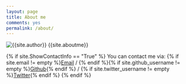 ```yaml
---
layout: page
title: About me
comments: yes
permalink: /about/
---
```


<img title="{{site.author}}" src="{{site.aboutme_photo}}" alt="{{site.author}}"/>
<span>{{site.aboutme}}</span>
<br />

{% if site.ShowContactInfo == "True" %}
You can contact me via: {% if site.email != empty %}[Email](mailto:{{site.email}}) / {% endif %}{% if site.github_username != empty %}[Github](https://github.com/{{site.github_username}}){% endif %} / {% if site.twitter_username != empty %}[Twitter](https://twitter.com/{{site.twitter_username}}){% endif %}
{% endif %}

